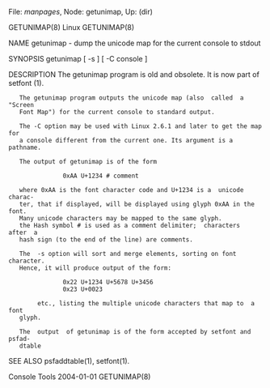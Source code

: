 File: *manpages*,  Node: getunimap,  Up: (dir)

GETUNIMAP(8)                         Linux                        GETUNIMAP(8)



NAME
       getunimap - dump the unicode map for the current console to stdout


SYNOPSIS
       getunimap [ -s ] [ -C console ]


DESCRIPTION
       The  getunimap  program  is old and obsolete. It is now part of setfont
       (1).

       The getunimap program outputs the unicode map (also  called  a  "Screen
       Font Map") for the current console to standard output.

       The -C option may be used with Linux 2.6.1 and later to get the map for
       a console different from the current one. Its argument is a pathname.

       The output of getunimap is of the form

                   0xAA U+1234 # comment

       where 0xAA is the font character code and U+1234 is a  unicode  charac-
       ter, that if displayed, will be displayed using glyph 0xAA in the font.
       Many unicode characters may be mapped to the same glyph.
       the Hash symbol # is used as a comment delimiter;  characters  after  a
       hash sign (to the end of the line) are comments.

       The  -s option will sort and merge elements, sorting on font character.
       Hence, it will produce output of the form:

                   0x22 U+1234 U+5678 U+3456
                   0x23 U+0023

            etc., listing the multiple unicode characters that map to  a  font
       glyph.

       The  output  of getunimap is of the form accepted by setfont and psfad-
       dtable

SEE ALSO
       psfaddtable(1), setfont(1).



Console Tools                     2004-01-01                      GETUNIMAP(8)
